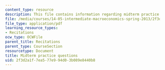 ```yaml
---
content_type: resource
description: This file contains information regarding midterm practice questions.
file: /media/courses/14-05-intermediate-macroeconomics-spring-2013/2f3d2a1f7ea577e994d03b089e8440b8_MIT14_05S13_practquestion.pdf
file_type: application/pdf
learning_resource_types:
- Recitations
ocw_type: OCWFile
parent_title: Recitations
parent_type: CourseSection
resourcetype: Document
title: Midterm practice questions
uid: 2f3d2a1f-7ea5-77e9-94d0-3b089e8440b8
---
```

